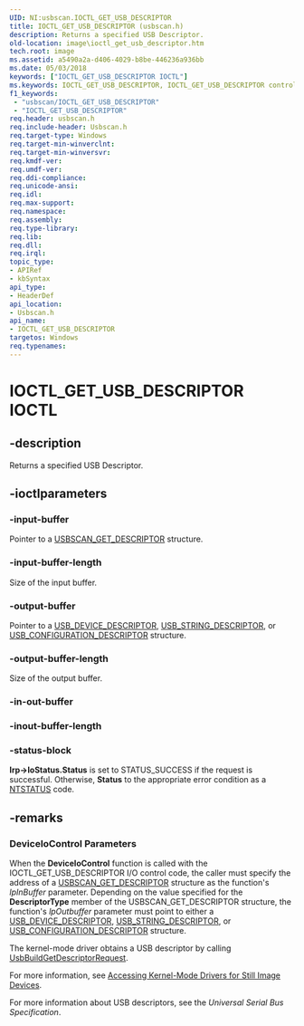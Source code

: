 ```yaml
---
UID: NI:usbscan.IOCTL_GET_USB_DESCRIPTOR
title: IOCTL_GET_USB_DESCRIPTOR (usbscan.h)
description: Returns a specified USB Descriptor.
old-location: image\ioctl_get_usb_descriptor.htm
tech.root: image
ms.assetid: a5490a2a-d406-4029-b8be-446236a936bb
ms.date: 05/03/2018
keywords: ["IOCTL_GET_USB_DESCRIPTOR IOCTL"]
ms.keywords: IOCTL_GET_USB_DESCRIPTOR, IOCTL_GET_USB_DESCRIPTOR control, IOCTL_GET_USB_DESCRIPTOR control code [Imaging Devices], image.ioctl_get_usb_descriptor, stifnc_9d8ca100-d268-4e51-88fb-925e0a029ece.xml, usbscan/IOCTL_GET_USB_DESCRIPTOR
f1_keywords:
 - "usbscan/IOCTL_GET_USB_DESCRIPTOR"
 - "IOCTL_GET_USB_DESCRIPTOR"
req.header: usbscan.h
req.include-header: Usbscan.h
req.target-type: Windows
req.target-min-winverclnt: 
req.target-min-winversvr: 
req.kmdf-ver: 
req.umdf-ver: 
req.ddi-compliance: 
req.unicode-ansi: 
req.idl: 
req.max-support: 
req.namespace: 
req.assembly: 
req.type-library: 
req.lib: 
req.dll: 
req.irql: 
topic_type:
- APIRef
- kbSyntax
api_type:
- HeaderDef
api_location:
- Usbscan.h
api_name:
- IOCTL_GET_USB_DESCRIPTOR
targetos: Windows
req.typenames: 
---
```


# IOCTL_GET_USB_DESCRIPTOR IOCTL


## -description


Returns a specified USB Descriptor.


## -ioctlparameters




### -input-buffer

Pointer to a <a href="https://docs.microsoft.com/windows-hardware/drivers/ddi/usbscan/ns-usbscan-_usbscan_get_descriptor">USBSCAN_GET_DESCRIPTOR</a> structure.


### -input-buffer-length

Size of the input buffer.


### -output-buffer

Pointer to a <a href="https://docs.microsoft.com/windows-hardware/drivers/ddi/usbspec/ns-usbspec-_usb_device_descriptor">USB_DEVICE_DESCRIPTOR</a>, <a href="https://docs.microsoft.com/windows-hardware/drivers/ddi/usbspec/ns-usbspec-_usb_string_descriptor">USB_STRING_DESCRIPTOR</a>, or <a href="https://docs.microsoft.com/windows-hardware/drivers/ddi/usbspec/ns-usbspec-_usb_configuration_descriptor">USB_CONFIGURATION_DESCRIPTOR</a> structure.


### -output-buffer-length

Size of the output buffer.


### -in-out-buffer








### -inout-buffer-length








### -status-block

<b>Irp->IoStatus.Status</b> is set to STATUS_SUCCESS if the request is successful. Otherwise, <b>Status</b> to the appropriate error condition as a <a href="https://docs.microsoft.com/windows-hardware/drivers/kernel/using-ntstatus-values">NTSTATUS</a> code. 


## -remarks



<h3><a id="ddk_ioctl_get_usb_descriptor_si"></a><a id="DDK_IOCTL_GET_USB_DESCRIPTOR_SI"></a>DeviceIoControl Parameters</h3>


When the <b>DeviceloControl</b> function is called with the IOCTL_GET_USB_DESCRIPTOR I/O control code, the caller must specify the address of a <a href="https://docs.microsoft.com/windows-hardware/drivers/ddi/usbscan/ns-usbscan-_usbscan_get_descriptor">USBSCAN_GET_DESCRIPTOR</a> structure as the function's <i>lpInBuffer</i> parameter. Depending on the value specified for the <b>DescriptorType</b> member of the USBSCAN_GET_DESCRIPTOR structure, the function's <i>lpOutbuffer</i> parameter must point to either a <a href="https://docs.microsoft.com/windows-hardware/drivers/ddi/usbspec/ns-usbspec-_usb_device_descriptor">USB_DEVICE_DESCRIPTOR</a>, <a href="https://docs.microsoft.com/windows-hardware/drivers/ddi/usbspec/ns-usbspec-_usb_string_descriptor">USB_STRING_DESCRIPTOR</a>, or <a href="https://docs.microsoft.com/windows-hardware/drivers/ddi/usbspec/ns-usbspec-_usb_configuration_descriptor">USB_CONFIGURATION_DESCRIPTOR</a> structure.

The kernel-mode driver obtains a USB descriptor by calling <a href="https://docs.microsoft.com/previous-versions/ff538943(v=vs.85)">UsbBuildGetDescriptorRequest</a>.

For more information, see <a href="https://docs.microsoft.com/windows-hardware/drivers/image/accessing-kernel-mode-drivers-for-still-image-devices">Accessing Kernel-Mode Drivers for Still Image Devices</a>.

For more information about USB descriptors, see the <i>Universal Serial Bus Specification</i>.



